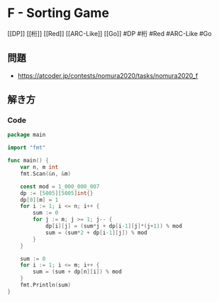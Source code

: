 # F - Sorting Game
[[DP]] [[桁]] [[Red]] [[ARC-Like]] [[Go]]
#DP #桁 #Red #ARC-Like #Go 

## 問題
- https://atcoder.jp/contests/nomura2020/tasks/nomura2020_f

## 解き方
### Code
```go
package main

import "fmt"

func main() {
	var n, m int
	fmt.Scan(&n, &m)

	const mod = 1_000_000_007
	dp := [5005][5005]int{}
	dp[0][m] = 1
	for i := 1; i <= n; i++ {
		sum := 0
		for j := m; j >= 1; j-- {
			dp[i][j] = (sum*j + dp[i-1][j]*(j+1)) % mod
			sum = (sum*2 + dp[i-1][j]) % mod
		}
	}

	sum := 0
	for i := 1; i <= m; i++ {
		sum = (sum + dp[n][i]) % mod
	}
	fmt.Println(sum)
}
```